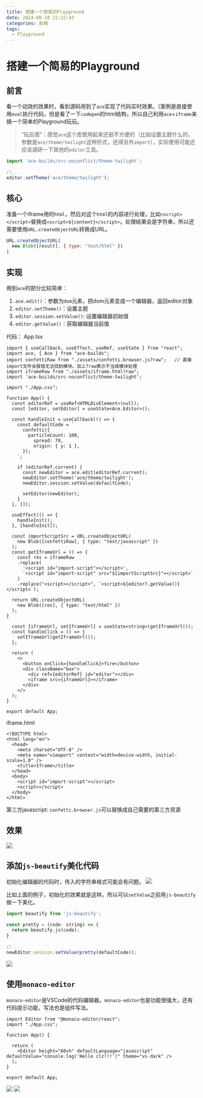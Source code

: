 ```yaml
---
title: 搭建一个简易的Playground
date: 2024-08-18 22:22:43
categories: 前端
tags:
  - Playground
---
```


# 搭建一个简易的Playground

## 前言
看一个动效的效果时，看到源码用到了`ace`实现了代码实时效果。（案例是直接使用`eval`执行代码，但是看了一下`codepen`的html结构，所以自己利用`ace`+`iframe`来搞一个简单的Playground玩玩。

> “玩后感”：感觉`ace`这个库使用起来还挺不方便的（比如设置主题什么的，参数是`ace/theme/twilight`这种形式，还得另外`import`），实际使用可能还应该调研一下其他的`editor`工具。

```js
import 'ace-builds/src-noconflict/theme-twilight';

//...
editor.setTheme('ace/theme/twilight');
```

## 核心
准备一个iframe用的`html`，然后对这个`html`的内容进行处理，比如`<script></script>`替换成`<script>${content}</script>`。处理结果会是字符串，所以还需要使用`URL.createObjectURL`转换成URL。
```js
URL.createObjectURL(
  new Blob([result], { type: "text/html" })
)
```

## 实现
用到`ace`的部分比较简单：
1. `ace.edit()`：参数为`dom`元素，把dom元素变成一个编辑器，返回editor对象
2. `editor.setTheme()`：设置主题
3. `editor.session.setValue()`: 设置编辑器初始值
4. `editor.getValue()`：获取编辑器当前值

代码：
App.tsx
```tsx
import { useCallback, useEffect, useRef, useState } from "react";
import ace, { Ace } from "ace-builds";
import confettiRaw from "./assets/confetti.browser.js?raw";   // 直接import文件会报错无法找到模块。加上?raw表示不当成模块处理
import iframeRaw from "./assets/iframe.html?raw";
import 'ace-builds/src-noconflict/theme-twilight';

import "./App.css";

function App() {
  const editorRef = useRef<HTMLDivElement>(null);
  const [editor, setEditor] = useState<Ace.Editor>();

  const handleInit = useCallback(() => {
    const defaultCode = `
      confetti({
        particleCount: 100,
          spread: 70,
          origin: { y: 1 },
      });
    `;

    if (editorRef.current) {
      const newEditor = ace.edit(editorRef.current);
      newEditor.setTheme('ace/theme/twilight');
      newEditor.session.setValue(defaultCode);

      setEditor(newEditor);
    }
  }, []);

  useEffect(() => {
    handleInit();
  }, [handleInit]);

  const importScriptSrc = URL.createObjectURL(
    new Blob([confettiRaw], { type: "text/javascript" })
  );
  const getIframeUrl = () => {
    const res = iframeRaw
    .replace(
      '<script id="import-script"></script>',
      `<script id="import-script" src="${importScriptSrc}"></script>`
    )
    .replace("<script></script>", `<script>${editor?.getValue()}</script>`);

  return URL.createObjectURL(
    new Blob([res], { type: "text/html" })
  );
}

  const [iframeUrl, setIframeUrl] = useState<string>(getIframeUrl());
  const handleClick = () => {
    setIframeUrl(getIframeUrl());
  };

  return (
    <>
      <button onClick={handleClick}>fire</button>
      <div className="box">
        <div ref={editorRef} id="editor"></div>
        <iframe src={iframeUrl}></iframe>
      </div>
    </>
  );
}

export default App;
```

iframe.html
```
<!DOCTYPE html>
<html lang="en">
  <head>
    <meta charset="UTF-8" />
    <meta name="viewport" content="width=device-width, initial-scale=1.0" />
    <title>Iframe</title>
  </head>
  <body>
    <script id="import-script"></script>
    <script></script>
  </body>
</html>
```

第三方javascript: `confetti.browser.js`可以替换成自己需要的第三方资源

## 效果
![](https://www.clzczh.top/CLZ_img/images/202408182126654.gif)

## 添加`js-beautify`美化代码
初始化编辑器的代码时，传入的字符串格式可能会有问题。
![](https://www.clzczh.top/CLZ_img/images/202408182148543.png)

比如上面的例子，初始化的效果就是这样。所以可以`setValue`之前用`js-beautify`做一下美化。
```js
import beautify from 'js-beautify';

const pretty = (code: string) => {
  return beautify.js(code);
}

// ...
newEditor.session.setValue(pretty(defaultCode));
```
![](https://www.clzczh.top/CLZ_img/images/202408182150919.png)

## 使用`monaco-editor`
`monaco-editor`是VSCode的代码编辑器。`monaco-editor`也是功能很强大，还有代码提示功能，写法也是组件写法。

```tsx
import Editor from "@monaco-editor/react";
import "./App.css";

function App() {

  return (
    <Editor height="60vh" defaultLanguage="javascript" defaultValue="console.log('Hello clz!!!')" theme="vs-dark" />
  );
}

export default App;
```

![](https://www.clzczh.top/CLZ_img/images/202408182220908.png)
![](https://www.clzczh.top/CLZ_img/images/202408182221724.png)